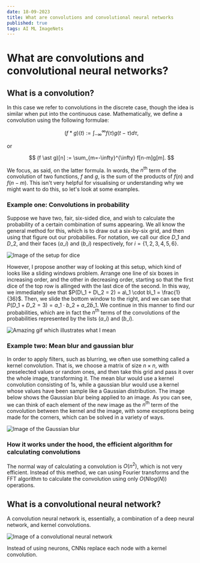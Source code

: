 ```yaml
---
date: 18-09-2023
title: What are convolutions and convolutional neural networks
published: true
tags: AI ML ImageNets
---
```


# What are convolutions and convolutional neural networks?
## What is a convolution?
In this case we refer to convolutions in the discrete case, though the idea is similar when put into the continuous case. Mathematically, we define a convolution using the following formulae:

$$
(f \ast g)(t) := \int_{-\infty}^{\infty} f(\tau)g(t-\tau)d\tau,
$$

or

$$
(f \ast g)[n] := \sum_{m=-\infty}^{\infty} f[n-m]g[m].
$$

We focus, as said, on the latter formula. In words, the $n^{\text{th}}$ term of the convolution of two functions, $f$ and $g$, is the sum of the products of $f(n)$ and $f(n-m)$. This isn't very helpful
for visualising or understanding why we might want to do this, so let's look at some examples.

### Example one: Convolutions in probability
Suppose we have two, fair, six-sided dice, and wish to calculate the probability of a certain combination of sums appearing. We all know the general method for this, which is to draw out a six-by-six grid,
and then using that figure out our probabilies. For notation, we call our dice $D\_1$ and $D\_2$, and their faces $(a\_i)$ and $(b\_i)$ respectively, for $i = \{1, 2, 3, 4, 5, 6 \}$.

![Image of the setup for dice](https://bestcase.files.wordpress.com/2011/01/dicediagram.jpg)

However, I propose another way of looking at this setup, which kind of looks like a sliding windows problem. Arrange one line of six boxes in increasing order, and the other in decreasing order, starting so that
the first dice of the top row is allinged with the last dice of the second. In this way, we immediately see that $P(D\_1 + D\_2 = 2) = a\_1 \cdot b\_1 = \frac{1}{36}$. Then, we slide the bottom window to the
right, and we can see that $P(D\_1 + D\_2 = 3) = a\_1 \cdot b\_2 + a\_2 \dot b\_1$. We continue in this manner to find our probabilities, which are in fact the $n^{\text{th}}$ terms of the convolutions of the
probabilities represented by the lists $(a\_i)$ and $(b\_i)$.

![Amazing gif which illustrates what I mean](https://i.stack.imgur.com/rXTbw.gif)

### Example two: Mean blur and gaussian blur
In order to apply filters, such as blurring, we often use something called a kernel convolution. That is, we choose a matrix of size $n \times n$, with preselected values or random ones, and then take this grid
and pass it over the whole image, transforming it. The mean blur would use a kernel convolution consisting of $1$s, while a gaussian blur would use a kernel whose values have been sample like a Gaussian
distribution. The image below shows the Gaussian blur being applied to an image. As you can see, we can think of each element of the new image as the $n^{\text{th}}$ term of the convolution between the kernel
and the image, with some exceptions being made for the corners, which can be solved in a variety of ways.

![Image of the Gaussian blur](https://hackaday.com/wp-content/uploads/2021/06/gaussblurkernal-1.jpg)

### How it works under the hood, the efficient algorithm for calculating convolutions
The normal way of calculating a convolution is $O(n^2)$, which is not very efficient. Instead of this method, we can using Fourier transforms and the FFT algorithm to calculate the convolution using only
$O(N log(N))$ operations.


## What is a convolutional neural network?
A convolution neural network is, essentially, a combination of a deep neural network, and kernel convolutions.

![Image of a convolutional neural network](https://bestcase.files.wordpress.com/2011/01/dicediagram.jpg)

Instead of using neurons, CNNs replace each node with a kernel convolution.

